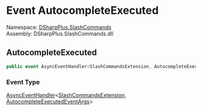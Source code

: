 # Event AutocompleteExecuted

Namespace: [DSharpPlus.SlashCommands](DSharpPlus.SlashCommands.md)  
Assembly: DSharpPlus.SlashCommands.dll

## <a id="DSharpPlus_SlashCommands_SlashCommandsExtension_AutocompleteExecuted"></a>AutocompleteExecuted

```csharp
public event AsyncEventHandler<SlashCommandsExtension, AutocompleteExecutedEventArgs> AutocompleteExecuted
```

### Event Type

[AsyncEventHandler](DSharpPlus.AsyncEvents.AsyncEventHandler\-2.md)<[SlashCommandsExtension](DSharpPlus.SlashCommands.SlashCommandsExtension.md), [AutocompleteExecutedEventArgs](DSharpPlus.SlashCommands.EventArgs.AutocompleteExecutedEventArgs.md)\>

